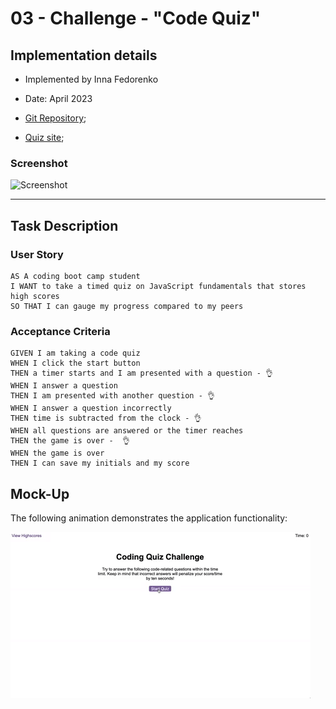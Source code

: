 # 03 - Challenge - "Code Quiz" 
## Implementation details

* Implemented by Inna Fedorenko 
* Date: April 2023
* [Git Repository](https://github.com/InnaFedorenko/codeQuiz);

* [Quiz site](https://innafedorenko.github.io/codeQuiz/);


### Screenshot

![Screenshot](innafedorenko.github.io_portfolio_.png)

- - - 
## Task Description
### User Story

```
AS A coding boot camp student
I WANT to take a timed quiz on JavaScript fundamentals that stores high scores
SO THAT I can gauge my progress compared to my peers
```

### Acceptance Criteria

```
GIVEN I am taking a code quiz
WHEN I click the start button
THEN a timer starts and I am presented with a question - 👌
WHEN I answer a question
THEN I am presented with another question - 👌
WHEN I answer a question incorrectly
THEN time is subtracted from the clock - 👌
WHEN all questions are answered or the timer reaches 
THEN the game is over -  👌
WHEN the game is over
THEN I can save my initials and my score
```

## Mock-Up

The following animation demonstrates the application functionality:

![A user clicks through an interactive coding quiz, then enters initials to save the high score before resetting and starting over.](./Assets/04-web-apis-homework-demo.gif)